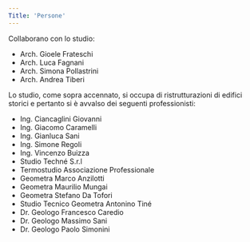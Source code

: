 ```yaml
---
Title: 'Persone'
---
```

Collaborano con lo studio:
- Arch. Gioele Frateschi
- Arch. Luca Fagnani
- Arch. Simona Pollastrini
- Arch. Andrea Tiberi


Lo studio, come sopra accennato, si occupa di ristrutturazioni di edifici storici e pertanto si è avvalso dei seguenti professionisti:
- Ing. Ciancaglini Giovanni
- Ing. Giacomo Caramelli
- Ing. Gianluca Sani
- Ing. Simone Regoli
- Ing. Vincenzo Buizza
- Studio Techné S.r.l
- Termostudio Associazione Professionale
- Geometra Marco Anzilotti
- Geometra Maurilio Mungai
- Geometra Stefano Da Tofori 
- Studio Tecnico Geometra Antonino Tiné 
- Dr. Geologo Francesco Caredio
- Dr. Geologo Massimo Sani 
- Dr. Geologo Paolo Simonini